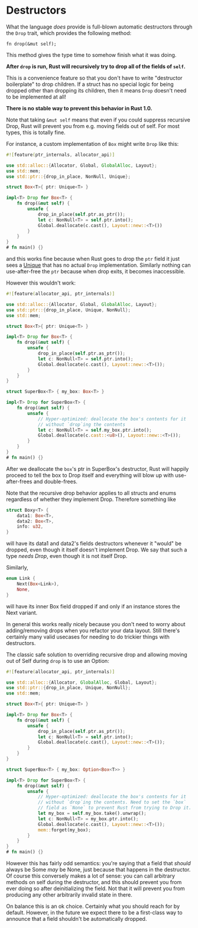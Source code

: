 # Destructors

What the language *does* provide is full-blown automatic destructors through the
`Drop` trait, which provides the following method:

```rust,ignore
fn drop(&mut self);
```

This method gives the type time to somehow finish what it was doing.

**After `drop` is run, Rust will recursively try to drop all of the fields
of `self`.**

This is a convenience feature so that you don't have to write "destructor
boilerplate" to drop children. If a struct has no special logic for being
dropped other than dropping its children, then it means `Drop` doesn't need to
be implemented at all!

**There is no stable way to prevent this behavior in Rust 1.0.**

Note that taking `&mut self` means that even if you could suppress recursive
Drop, Rust will prevent you from e.g. moving fields out of self. For most types,
this is totally fine.

For instance, a custom implementation of `Box` might write `Drop` like this:

```rust
#![feature(ptr_internals, allocator_api)]

use std::alloc::{Allocator, Global, GlobalAlloc, Layout};
use std::mem;
use std::ptr::{drop_in_place, NonNull, Unique};

struct Box<T>{ ptr: Unique<T> }

impl<T> Drop for Box<T> {
    fn drop(&mut self) {
        unsafe {
            drop_in_place(self.ptr.as_ptr());
            let c: NonNull<T> = self.ptr.into();
            Global.deallocate(c.cast(), Layout::new::<T>())
        }
    }
}
# fn main() {}
```

and this works fine because when Rust goes to drop the `ptr` field it just sees
a [Unique] that has no actual `Drop` implementation. Similarly nothing can
use-after-free the `ptr` because when drop exits, it becomes inaccessible.

However this wouldn't work:

```rust
#![feature(allocator_api, ptr_internals)]

use std::alloc::{Allocator, Global, GlobalAlloc, Layout};
use std::ptr::{drop_in_place, Unique, NonNull};
use std::mem;

struct Box<T>{ ptr: Unique<T> }

impl<T> Drop for Box<T> {
    fn drop(&mut self) {
        unsafe {
            drop_in_place(self.ptr.as_ptr());
            let c: NonNull<T> = self.ptr.into();
            Global.deallocate(c.cast(), Layout::new::<T>());
        }
    }
}

struct SuperBox<T> { my_box: Box<T> }

impl<T> Drop for SuperBox<T> {
    fn drop(&mut self) {
        unsafe {
            // Hyper-optimized: deallocate the box's contents for it
            // without `drop`ing the contents
            let c: NonNull<T> = self.my_box.ptr.into();
            Global.deallocate(c.cast::<u8>(), Layout::new::<T>());
        }
    }
}
# fn main() {}
```

After we deallocate the `box`'s ptr in SuperBox's destructor, Rust will
happily proceed to tell the box to Drop itself and everything will blow up with
use-after-frees and double-frees.

Note that the recursive drop behavior applies to all structs and enums
regardless of whether they implement Drop. Therefore something like

```rust
struct Boxy<T> {
    data1: Box<T>,
    data2: Box<T>,
    info: u32,
}
```

will have its data1 and data2's fields destructors whenever it "would" be
dropped, even though it itself doesn't implement Drop. We say that such a type
*needs Drop*, even though it is not itself Drop.

Similarly,

```rust
enum Link {
    Next(Box<Link>),
    None,
}
```

will have its inner Box field dropped if and only if an instance stores the
Next variant.

In general this works really nicely because you don't need to worry about
adding/removing drops when you refactor your data layout. Still there's
certainly many valid usecases for needing to do trickier things with
destructors.

The classic safe solution to overriding recursive drop and allowing moving out
of Self during `drop` is to use an Option:

```rust
#![feature(allocator_api, ptr_internals)]

use std::alloc::{Allocator, GlobalAlloc, Global, Layout};
use std::ptr::{drop_in_place, Unique, NonNull};
use std::mem;

struct Box<T>{ ptr: Unique<T> }

impl<T> Drop for Box<T> {
    fn drop(&mut self) {
        unsafe {
            drop_in_place(self.ptr.as_ptr());
            let c: NonNull<T> = self.ptr.into();
            Global.deallocate(c.cast(), Layout::new::<T>());
        }
    }
}

struct SuperBox<T> { my_box: Option<Box<T>> }

impl<T> Drop for SuperBox<T> {
    fn drop(&mut self) {
        unsafe {
            // Hyper-optimized: deallocate the box's contents for it
            // without `drop`ing the contents. Need to set the `box`
            // field as `None` to prevent Rust from trying to Drop it.
            let my_box = self.my_box.take().unwrap();
            let c: NonNull<T> = my_box.ptr.into();
            Global.deallocate(c.cast(), Layout::new::<T>());
            mem::forget(my_box);
        }
    }
}
# fn main() {}
```

However this has fairly odd semantics: you're saying that a field that *should*
always be Some *may* be None, just because that happens in the destructor. Of
course this conversely makes a lot of sense: you can call arbitrary methods on
self during the destructor, and this should prevent you from ever doing so after
deinitializing the field. Not that it will prevent you from producing any other
arbitrarily invalid state in there.

On balance this is an ok choice. Certainly what you should reach for by default.
However, in the future we expect there to be a first-class way to announce that
a field shouldn't be automatically dropped.

[Unique]: phantom-data.html
